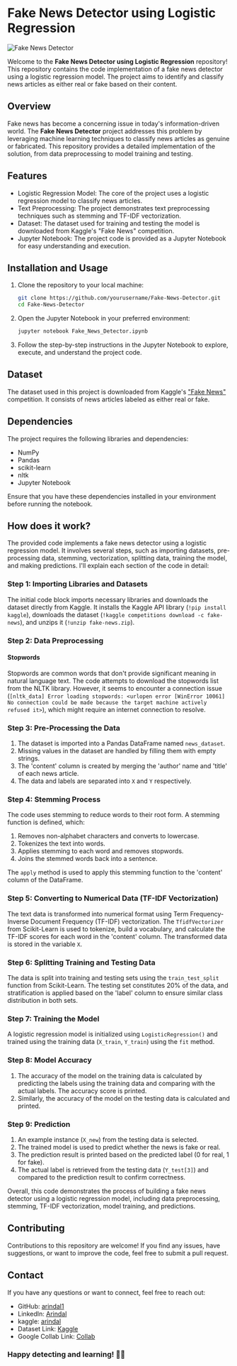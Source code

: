 # Fake News Detector using Logistic Regression

![Fake News Detector](https://example.com/path/to/your/image.png)

Welcome to the **Fake News Detector using Logistic Regression** repository! This repository contains the code implementation of a fake news detector using a logistic regression model. The project aims to identify and classify news articles as either real or fake based on their content.

## Overview

Fake news has become a concerning issue in today's information-driven world. The **Fake News Detector** project addresses this problem by leveraging machine learning techniques to classify news articles as genuine or fabricated. This repository provides a detailed implementation of the solution, from data preprocessing to model training and testing.

## Features

- Logistic Regression Model: The core of the project uses a logistic regression model to classify news articles.
- Text Preprocessing: The project demonstrates text preprocessing techniques such as stemming and TF-IDF vectorization.
- Dataset: The dataset used for training and testing the model is downloaded from Kaggle's "Fake News" competition.
- Jupyter Notebook: The project code is provided as a Jupyter Notebook for easy understanding and execution.

## Installation and Usage

1. Clone the repository to your local machine:

   ```bash
   git clone https://github.com/yourusername/Fake-News-Detector.git
   cd Fake-News-Detector
   ```

2. Open the Jupyter Notebook in your preferred environment:

   ```bash
   jupyter notebook Fake_News_Detector.ipynb
   ```

3. Follow the step-by-step instructions in the Jupyter Notebook to explore, execute, and understand the project code.

## Dataset

The dataset used in this project is downloaded from Kaggle's ["Fake News"](https://www.kaggle.com/competitions/fake-news) competition. It consists of news articles labeled as either real or fake.

## Dependencies

The project requires the following libraries and dependencies:

- NumPy
- Pandas
- scikit-learn
- nltk
- Jupyter Notebook

Ensure that you have these dependencies installed in your environment before running the notebook.

## How does it work?

The provided code implements a fake news detector using a logistic regression model. It involves several steps, such as importing datasets, pre-processing data, stemming, vectorization, splitting data, training the model, and making predictions. I'll explain each section of the code in detail:

### Step 1: Importing Libraries and Datasets

The initial code block imports necessary libraries and downloads the dataset directly from Kaggle. It installs the Kaggle API library (`!pip install kaggle`), downloads the dataset (`!kaggle competitions download -c fake-news`), and unzips it (`!unzip fake-news.zip`).

### Step 2: Data Preprocessing

#### Stopwords

Stopwords are common words that don't provide significant meaning in natural language text. The code attempts to download the stopwords list from the NLTK library. However, it seems to encounter a connection issue (`[nltk_data] Error loading stopwords: <urlopen error [WinError 10061] No connection could be made because the target machine actively refused it>`), which might require an internet connection to resolve.

### Step 3: Pre-Processing the Data

1. The dataset is imported into a Pandas DataFrame named `news_dataset`.
2. Missing values in the dataset are handled by filling them with empty strings.
3. The 'content' column is created by merging the 'author' name and 'title' of each news article.
4. The data and labels are separated into `X` and `Y` respectively.

### Step 4: Stemming Process

The code uses stemming to reduce words to their root form. A stemming function is defined, which:
1. Removes non-alphabet characters and converts to lowercase.
2. Tokenizes the text into words.
3. Applies stemming to each word and removes stopwords.
4. Joins the stemmed words back into a sentence.

The `apply` method is used to apply this stemming function to the 'content' column of the DataFrame.

### Step 5: Converting to Numerical Data (TF-IDF Vectorization)

The text data is transformed into numerical format using Term Frequency-Inverse Document Frequency (TF-IDF) vectorization. The `TfidfVectorizer` from Scikit-Learn is used to tokenize, build a vocabulary, and calculate the TF-IDF scores for each word in the 'content' column. The transformed data is stored in the variable `X`.

### Step 6: Splitting Training and Testing Data

The data is split into training and testing sets using the `train_test_split` function from Scikit-Learn. The testing set constitutes 20% of the data, and stratification is applied based on the 'label' column to ensure similar class distribution in both sets.

### Step 7: Training the Model

A logistic regression model is initialized using `LogisticRegression()` and trained using the training data (`X_train`, `Y_train`) using the `fit` method.

### Step 8: Model Accuracy

1. The accuracy of the model on the training data is calculated by predicting the labels using the training data and comparing with the actual labels. The accuracy score is printed.
2. Similarly, the accuracy of the model on the testing data is calculated and printed.

### Step 9: Prediction

1. An example instance (`X_new`) from the testing data is selected.
2. The trained model is used to predict whether the news is fake or real.
3. The prediction result is printed based on the predicted label (0 for real, 1 for fake).
4. The actual label is retrieved from the testing data (`Y_test[3]`) and compared to the prediction result to confirm correctness.

Overall, this code demonstrates the process of building a fake news detector using a logistic regression model, including data preprocessing, stemming, TF-IDF vectorization, model training, and predictions.

## Contributing

Contributions to this repository are welcome! If you find any issues, have suggestions, or want to improve the code, feel free to submit a pull request.

## Contact

If you have any questions or want to connect, feel free to reach out:

- GitHub: [arindal1](https://github.com/arindal1)
- LinkedIn: [Arindal](https://www.linkedin.com/in/arindalchar/)
- kaggle: [arindal](https://www.kaggle.com/arindal)
- Dataset Link: <a href="https://www.kaggle.com/competitions/fake-news/data" target="_blank"> Kaggle </a>
- Google Collab Link: <a href="https://colab.research.google.com/drive/1YxD2SRlRn9YfG5Lak7Pr9b8Y7bg6maOZ?authuser=0#scrollTo=HZtk5pq2T8Ey" target="_blank"> Collab </a>

### Happy detecting and learning! 🕵️‍♂️

